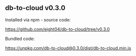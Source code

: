 ## db-to-cloud v0.3.0

Installed via npm - source code:

https://github.com/eight04/db-to-cloud/tree/v0.3.0

Bundled code:

https://unpkg.com/db-to-cloud@0.3.0/dist/db-to-cloud.min.js
